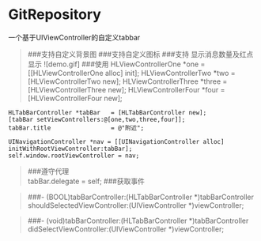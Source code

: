 # GitRepository
一个基于UIViewController的自定义tabbar 
>###支持自定义背景图
>###支持自定义图标
>###支持 显示消息数量及红点显示
![demo.gif]
>###使用
    HLViewControllerOne *one     = [[HLViewControllerOne alloc] init];
    HLViewControllerTwo *two     = [HLViewControllerTwo   new];
    HLViewControllerThree *three = [HLViewControllerThree new];
    HLViewControllerFour *four   = [HLViewControllerFour  new];
    
    HLTabBarController *tabBar   = [HLTabBarController new];
    [tabBar setViewControllers:@[one,two,three,four]];
    tabBar.title                 = @"附近";
    
    UINavigationController *nav = [[UINavigationController alloc] initWithRootViewController:tabBar];
    self.window.rootViewController = nav;
    
>###遵守代理  
    tabBar.delegate = self; 
>###获取事件

>###- (BOOL)tabBarController:(HLTabBarController *)tabBarController shouldSelectedViewController:(UIViewController *)viewController;

>###- (void)tabBarController:(HLTabBarController *)tabBarController didSelectViewController:(UIViewController *)viewController;
